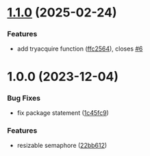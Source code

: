 # [1.1.0](https://github.com/tlkamp/go-semaphore/compare/v1.0.0...v1.1.0) (2025-02-24)


### Features

* add tryacquire function ([ffc2564](https://github.com/tlkamp/go-semaphore/commit/ffc2564b94acacba4f439071a435c40937fa3fa7)), closes [#6](https://github.com/tlkamp/go-semaphore/issues/6)

# 1.0.0 (2023-12-04)


### Bug Fixes

* fix package statement ([1c45fc9](https://github.com/tlkamp/go-semaphore/commit/1c45fc9b338db933523c3c3e60175f598350daf2))


### Features

* resizable semaphore ([22bb612](https://github.com/tlkamp/go-semaphore/commit/22bb6120dc787b6b6e8fda56ae67e530d43d59ad))
